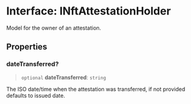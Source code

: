 # Interface: INftAttestationHolder

Model for the owner of an attestation.

## Properties

### dateTransferred?

> `optional` **dateTransferred**: `string`

The ISO date/time when the attestation was transferred, if not provided defaults to issued date.
